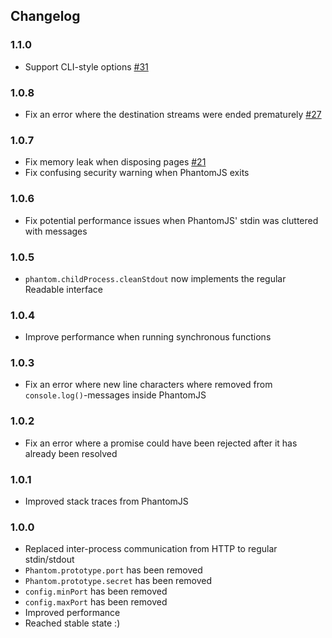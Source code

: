 Changelog
---------

### 1.1.0
- Support CLI-style options [#31](https://github.com/peerigon/phridge/issues/31)

### 1.0.8
- Fix an error where the destination streams were ended prematurely [#27](https://github.com/peerigon/phridge/issues/27)

### 1.0.7
- Fix memory leak when disposing pages [#21](https://github.com/peerigon/phridge/pull/21)
- Fix confusing security warning when PhantomJS exits

### 1.0.6
- Fix potential performance issues when PhantomJS' stdin was cluttered with messages

### 1.0.5
- `phantom.childProcess.cleanStdout` now implements the regular Readable interface

### 1.0.4
- Improve performance when running synchronous functions

### 1.0.3
- Fix an error where new line characters where removed from `console.log()`-messages inside PhantomJS

### 1.0.2
- Fix an error where a promise could have been rejected after it has already been resolved

### 1.0.1
- Improved stack traces from PhantomJS

### 1.0.0
- Replaced inter-process communication from HTTP to regular stdin/stdout
- `Phantom.prototype.port` has been removed
- `Phantom.prototype.secret` has been removed
- `config.minPort` has been removed
- `config.maxPort` has been removed
- Improved performance
- Reached stable state :)